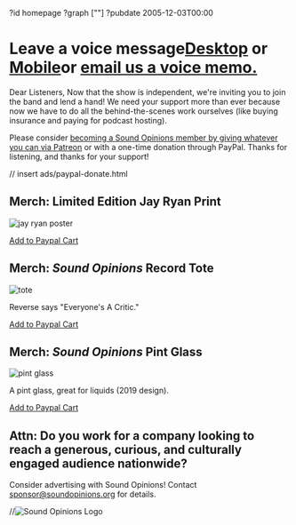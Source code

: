 ?id homepage
?graph [""]
?pubdate 2005-12-03T00:00
# Leave a voice message[**Desktop**](https://www.micdropp.com/studio/5febf006eba45/) or [**Mobile**](https://telbee.io/channel/dzx8hiug-yzyfuvgojbtog/)or [**email us a voice memo.**](mailto:interact@soundopinions.org)
Dear Listeners,
Now that the show is independent, we're inviting you to join the band and lend a hand! We need your support more than ever because now we have to do all the behind-the-scenes work ourselves (like buying insurance and paying for podcast hosting). 

Please consider [becoming a Sound Opinions member by giving whatever you can via Patreon](https://www.patreon.com/soundopinions?fan_landing=true) or with a one-time donation through PayPal. Thanks for listening, and thanks for your support!

// insert ads/paypal-donate.html

## Merch: Limited Edition **Jay Ryan** Print

![jay ryan poster](https://static.soundopinions.org/images/2020/jay-ryan-poster.jpeg)

[Add to Paypal Cart](https://www.paypal.com/cgi-bin/webscr?cmd=_s-xclick&hosted_button_id=KC7UE6PXWAEBE)

## Merch: *Sound Opinions* Record Tote

![tote](https://static.soundopinions.org/images/2020/tote2.jpeg)

Reverse says "Everyone's A Critic."

[Add to Paypal Cart](https://www.paypal.com/cgi-bin/webscr?cmd=_s-xclick&hosted_button_id=ZGFMWMHSSE59A)


## Merch: *Sound Opinions* Pint Glass

![pint glass](https://static.soundopinions.org/images/2020/glass-1.jpeg)

A pint glass, great for liquids (2019 design).

[Add to Paypal Cart](https://www.paypal.com/cgi-bin/webscr?cmd=_s-xclick&hosted_button_id=RZTF97LEVRB2A)

## Attn: Do you work for a company looking to reach a generous, curious, and culturally engaged audience nationwide?

Consider advertising with Sound Opinions! Contact [sponsor@soundopinions.org](mailto:sponsor@soundopinions.org) for details.




//![Sound Opinions Logo](https://static.soundopinions.org/images/2021/soundopinions_podcast_logo.jpeg)





